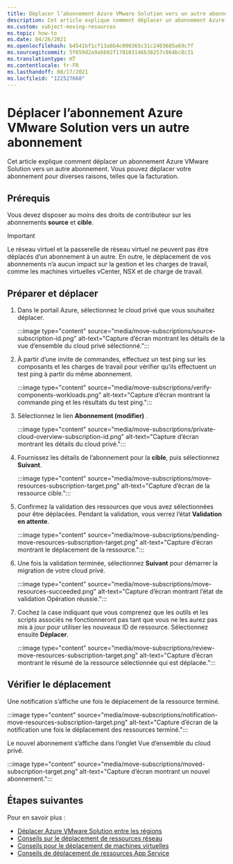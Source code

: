 ```yaml
---
title: Déplacer l’abonnement Azure VMware Solution vers un autre abonnement
description: Cet article explique comment déplacer un abonnement Azure VMware Solution vers un autre abonnement. Vous pouvez déplacer vos ressources pour diverses raisons, telles que la facturation.
ms.custom: subject-moving-resources
ms.topic: how-to
ms.date: 04/26/2021
ms.openlocfilehash: b4541bf1cf13a8b4c090365c31c2403685a69c7f
ms.sourcegitcommit: 5f659d2a9abb92f178103146b38257c864bc8c31
ms.translationtype: HT
ms.contentlocale: fr-FR
ms.lasthandoff: 08/17/2021
ms.locfileid: "122527668"
---
```

# <a name="move-azure-vmware-solution-subscription-to-another-subscription"></a>Déplacer l’abonnement Azure VMware Solution vers un autre abonnement

Cet article explique comment déplacer un abonnement Azure VMware Solution vers un autre abonnement. Vous pouvez déplacer votre abonnement pour diverses raisons, telles que la facturation.

## <a name="prerequisites"></a>Prérequis
Vous devez disposer au moins des droits de contributeur sur les abonnements **source** et **cible**. 

>[!IMPORTANT]
>Le réseau virtuel et la passerelle de réseau virtuel ne peuvent pas être déplacés d’un abonnement à un autre. En outre, le déplacement de vos abonnements n’a aucun impact sur la gestion et les charges de travail, comme les machines virtuelles vCenter, NSX et de charge de travail.

## <a name="prepare-and-move"></a>Préparer et déplacer 

1. Dans le portail Azure, sélectionnez le cloud privé que vous souhaitez déplacer.

   :::image type="content" source="media/move-subscriptions/source-subscription-id.png" alt-text="Capture d’écran montrant les détails de la vue d’ensemble du cloud privé sélectionné.":::

1. À partir d’une invite de commandes, effectuez un test ping sur les composants et les charges de travail pour vérifier qu’ils effectuent un test ping à partir du même abonnement.  

   :::image type="content" source="media/move-subscriptions/verify-components-workloads.png" alt-text="Capture d’écran montrant la commande ping et les résultats du test ping.":::

1. Sélectionnez le lien **Abonnement (modifier)** .

   :::image type="content" source="media/move-subscriptions/private-cloud-overview-subscription-id.png" alt-text="Capture d’écran montrant les détails du cloud privé."::: 

1. Fournissez les détails de l’abonnement pour la **cible**, puis sélectionnez **Suivant**.

   :::image type="content" source="media/move-subscriptions/move-resources-subscription-target.png" alt-text="Capture d’écran de la ressource cible.":::

1. Confirmez la validation des ressources que vous avez sélectionnées pour être déplacées. Pendant la validation, vous verrez l’état **Validation en attente**. 

   :::image type="content" source="media/move-subscriptions/pending-move-resources-subscription-target.png" alt-text="Capture d’écran montrant le déplacement de la ressource.":::

1. Une fois la validation terminée, sélectionnez **Suivant** pour démarrer la migration de votre cloud privé.

   :::image type="content" source="media/move-subscriptions/move-resources-succeeded.png" alt-text="Capture d’écran montrant l’état de validation Opération réussie.":::

1. Cochez la case indiquant que vous comprenez que les outils et les scripts associés ne fonctionneront pas tant que vous ne les aurez pas mis à jour pour utiliser les nouveaux ID de ressource. Sélectionnez ensuite **Déplacer**.

   :::image type="content" source="media/move-subscriptions/review-move-resources-subscription-target.png" alt-text="Capture d’écran montrant le résumé de la ressource sélectionnée qui est déplacée.":::

## <a name="verify-the-move"></a>Vérifier le déplacement

Une notification s’affiche une fois le déplacement de la ressource terminé. 

:::image type="content" source="media/move-subscriptions/notification-move-resources-subscription-target.png" alt-text="Capture d’écran de la notification une fois le déplacement des ressources terminé.":::

Le nouvel abonnement s’affiche dans l’onglet Vue d’ensemble du cloud privé.

:::image type="content" source="media/move-subscriptions/moved-subscription-target.png" alt-text="Capture d’écran montrant un nouvel abonnement.":::

## <a name="next-steps"></a>Étapes suivantes
Pour en savoir plus :

- [Déplacer Azure VMware Solution entre les régions](move-azure-vmware-solution-across-regions.md)
- [Conseils sur le déplacement de ressources réseau](../azure-resource-manager/management/move-limitations/networking-move-limitations.md)
- [Conseils pour le déplacement de machines virtuelles](../azure-resource-manager/management/move-limitations/virtual-machines-move-limitations.md)
- [Conseils de déplacement de ressources App Service](../azure-resource-manager/management/move-limitations/app-service-move-limitations.md)
